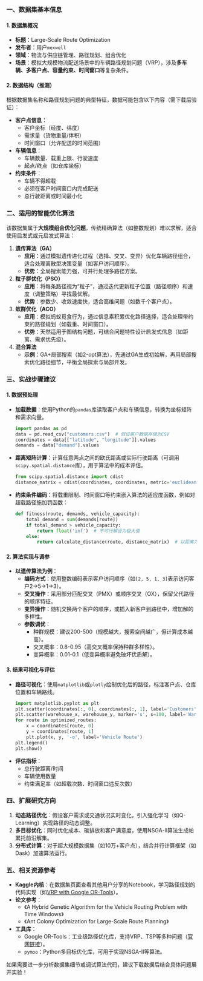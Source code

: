 
### **一、数据集基本信息**
#### 1. **数据集概况**
- **标题**：Large-Scale Route Optimization  
- **发布者**：用户`mexwell`  
- **领域**：物流与供应链管理、路径规划、组合优化  
- **场景**：模拟大规模物流配送场景中的车辆路径规划问题（VRP），涉及**多车辆、多客户点、容量约束、时间窗口**等复杂条件。

#### 2. **数据结构（推测）**
根据数据集名称和路径规划问题的典型特征，数据可能包含以下内容（需下载后验证）：  
- **客户点信息**：  
  - 客户坐标（经度、纬度）  
  - 需求量（货物重量/体积）  
  - 时间窗口（允许配送的时间范围）  
- **车辆信息**：  
  - 车辆数量、载重上限、行驶速度  
  - 起点/终点（如仓库坐标）  
- **约束条件**：  
  - 车辆不得超载  
  - 必须在客户时间窗口内完成配送  
  - 总行驶距离或时间最小化  


### **二、适用的智能优化算法**
该数据集属于**大规模组合优化问题**，传统精确算法（如整数规划）难以求解，适合使用启发式或元启发式算法：  
1. **遗传算法（GA）**  
   - **应用**：通过模拟遗传进化过程（选择、交叉、变异）优化车辆路径组合，适合处理离散型决策变量（如客户访问顺序）。  
   - **优势**：全局搜索能力强，可并行处理多路径方案。  
2. **粒子群优化（PSO）**  
   - **应用**：将每条路径视为“粒子”，通过迭代更新粒子位置（路径顺序）和速度（调整策略）寻找最优解。  
   - **优势**：参数少、收敛速度快，适合高维问题（如数千个客户点）。  
3. **蚁群优化（ACO）**  
   - **应用**：模拟蚂蚁觅食行为，通过信息素积累优化路径选择，适合处理带约束的路径规划（如载重、时间窗口）。  
   - **优势**：天然适用于图结构问题，可结合问题特性设计启发式信息（如距离、需求优先级）。  
4. **混合算法**  
   - **示例**：GA+局部搜索（如2-opt算法），先通过GA生成初始解，再用局部搜索优化路径细节，平衡全局探索与局部开发。  


### **三、实战步骤建议**
#### 1. **数据预处理**  
- **加载数据**：使用Python的`pandas`库读取客户点和车辆信息，转换为坐标矩阵和需求向量。  
  ```python
  import pandas as pd
  data = pd.read_csv("customers.csv")  # 假设客户数据存储为CSV
  coordinates = data[["latitude", "longitude"]].values
  demands = data["demand"].values
  ```  
- **距离矩阵计算**：计算任意两点之间的欧氏距离或实际行驶距离（可调用`scipy.spatial.distance`库），用于算法中的成本评估。  
  ```python
  from scipy.spatial.distance import cdist
  distance_matrix = cdist(coordinates, coordinates, metric='euclidean')
  ```  
- **约束条件编码**：将载重限制、时间窗口等约束嵌入算法的适应度函数，例如对超载路径施加罚函数：  
  ```python
  def fitness(route, demands, vehicle_capacity):
      total_demand = sum(demands[route])
      if total_demand > vehicle_capacity:
          return float('inf')  # 不可行解设为极大值
      else:
          return calculate_distance(route, distance_matrix)  # 以距离为优化目标
  ```

#### 2. **算法实现与调参**  
- **以遗传算法为例**：  
  - **编码方式**：使用整数编码表示客户访问顺序（如`[2, 5, 1, 3]`表示访问客户2→5→1→3）。  
  - **交叉操作**：采用部分匹配交叉（PMX）或顺序交叉（OX），保留父代路径的顺序特征。  
  - **变异操作**：随机交换两个客户的顺序，或插入新客户到路径中，增加解的多样性。  
  - **参数调优**：  
    - 种群规模：建议200-500（规模越大，搜索空间越广，但计算成本越高）。  
    - 交叉概率：0.8-0.95（高交叉概率保持种群多样性）。  
    - 变异概率：0.01-0.1（低变异概率避免破坏优质解）。  

#### 3. **结果可视化与评估**  
- **路径可视化**：使用`matplotlib`或`plotly`绘制优化后的路径，标注客户点、仓库位置和车辆路线。  
  ```python
  import matplotlib.pyplot as plt
  plt.scatter(coordinates[:, 0], coordinates[:, 1], label='Customers')
  plt.scatter(warehouse_x, warehouse_y, marker='s', s=100, label='Warehouse')
  for route in optimized_routes:
      x = coordinates[route, 0]
      y = coordinates[route, 1]
      plt.plot(x, y, '-o', label='Vehicle Route')
  plt.legend()
  plt.show()
  ```  
- **评估指标**：  
  - 总行驶距离/时间  
  - 车辆使用数量  
  - 约束满足率（如超载次数、时间窗口违反次数）  


### **四、扩展研究方向**
1. **动态路径优化**：假设客户需求或交通状况实时变化，引入强化学习（如Q-Learning）实现路径的动态调整。  
2. **多目标优化**：同时优化成本、碳排放和客户满意度，使用NSGA-II算法生成帕累托前沿解集。  
3. **分布式计算**：对于超大规模数据集（如10万+客户点），结合并行计算框架（如Dask）加速算法运行。  


### **五、相关资源参考**
- **Kaggle内核**：在数据集页面查看其他用户分享的Notebook，学习路径规划的代码实现（如[VRP with Google OR-Tools](https://developers.google.com/optimization/routing)）。  
- **论文参考**：  
  - 《A Hybrid Genetic Algorithm for the Vehicle Routing Problem with Time Windows》  
  - 《Ant Colony Optimization for Large-Scale Route Planning》  
- **工具库**：  
  - Google OR-Tools：工业级路径优化库，支持VRP、TSP等多种问题（[官网链接](https://developers.google.com/optimization)）。  
  - `pymoo`：Python多目标优化库，可用于实现NSGA-II等算法。  

如果需要进一步分析数据集细节或调试算法代码，建议下载数据后结合具体问题展开实验！


